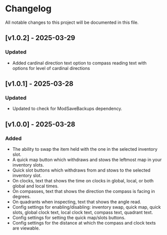 # Changelog

All notable changes to this project will be documented in this file.

## [v1.0.2] - 2025-03-29

### Updated

- Added cardinal direction text option to compass reading text with options for level of cardinal directions

## [v1.0.1] - 2025-03-28

### Updated

- Updated to check for ModSaveBackups dependency.

## [v1.0.0] - 2025-03-28

### Added

- The ability to swap the item held with the one in the selected inventory slot.
- A quick map button which withdraws and stows the leftmost map in your inventory slots.
- Quick slot buttons which withdraws from and stows to the selected inventory slot.
- On clocks, text that shows the time on clocks in global, local, or both global and local times.
- On compasses, text that shows the direction the compass is facing in degrees.
- On quadrants when inspecting, text that shows the angle read.
- Config settings for enabling/disabling: inventory swap, quick map, quick slots, global clock text, local clock text, compass text, quadrant text.
- Config settings for setting the quick map/slots buttons.
- Config settings for the distance at which the compass and clock texts are viewable.
